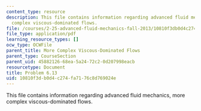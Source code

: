 ```yaml
---
content_type: resource
description: This file contains information regarding advanced fluid mechanics, more
  complex viscous-dominated flows.
file: /courses/2-25-advanced-fluid-mechanics-fall-2013/10810f3db0d4c274fa7176c8d769024e_MIT2_25F13_Problem6.13.pdf
file_type: application/pdf
learning_resource_types: []
ocw_type: OCWFile
parent_title: More Complex Viscous-Dominated Flows
parent_type: CourseSection
parent_uid: 45882126-68ea-5a24-72c2-0d207998eacb
resourcetype: Document
title: Problem 6.13
uid: 10810f3d-b0d4-c274-fa71-76c8d769024e
---
```

This file contains information regarding advanced fluid mechanics, more complex viscous-dominated flows.

